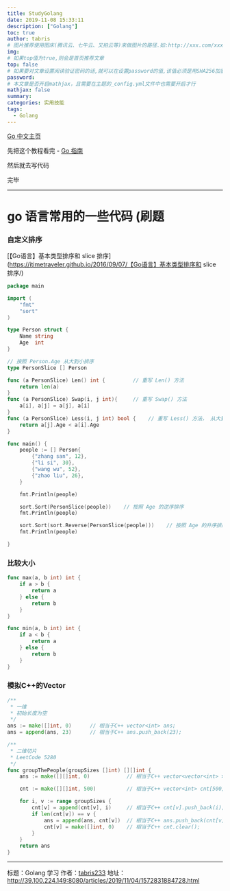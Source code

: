 ```yaml
---
title: StudyGolang
date: 2019-11-08 15:33:11
description: ["Golang"]
toc: true
author: tabris
# 图片推荐使用图床(腾讯云、七牛云、又拍云等)来做图片的路径.如:http://xxx.com/xxx.jpg
img:
# 如果top值为true,则会是首页推荐文章
top: false
# 如果要对文章设置阅读验证密码的话,就可以在设置password的值,该值必须是用SHA256加密后的密码,防止被他人识破
password:
# 本文章是否开启mathjax，且需要在主题的_config.yml文件中也需要开启才行
mathjax: false
summary:
categories: 实用技能
tags:
  - Golang
---
```




[Go 中文主页](https://go-zh.org/)

先把这个教程看完 - [Go 指南](https://tour.go-zh.org/)

<!-- more -->

然后就去写代码

完毕

------

# go 语言常用的一些代码 (刷题

### 自定义排序

[【Go语言】基本类型排序和 slice 排序](https://itimetraveler.github.io/2016/09/07/【Go语言】基本类型排序和 slice 排序/)

```go
package main

import (
    "fmt"
    "sort"
)

type Person struct {
    Name string
    Age  int
}

// 按照 Person.Age 从大到小排序
type PersonSlice [] Person

func (a PersonSlice) Len() int {    	 // 重写 Len() 方法
    return len(a)
}
func (a PersonSlice) Swap(i, j int){     // 重写 Swap() 方法
    a[i], a[j] = a[j], a[i]
}
func (a PersonSlice) Less(i, j int) bool {    // 重写 Less() 方法， 从大到小排序
    return a[j].Age < a[i].Age
}

func main() {
    people := [] Person{
        {"zhang san", 12},
        {"li si", 30},
        {"wang wu", 52},
        {"zhao liu", 26},
    }

    fmt.Println(people)

    sort.Sort(PersonSlice(people))    // 按照 Age 的逆序排序
    fmt.Println(people)

    sort.Sort(sort.Reverse(PersonSlice(people)))    // 按照 Age 的升序排序
    fmt.Println(people)

}
```

### 比较大小

```go
func max(a, b int) int {
	if a > b {
		return a
	} else {
		return b
	}
}

func min(a, b int) int {
	if a < b {
		return a
	} else {
		return b
	}
}
```

### 模拟C++的Vector

```go
/**
 * 一维
 * 初始长度为空
 */
ans := make([]int, 0)      // 相当于C++ vector<int> ans;
ans = append(ans, 23)      // 相当于C++ ans.push_back(23);

/**
 * 二维切片
 * LeetCode 5280
 */
func groupThePeople(groupSizes []int) [][]int {
    ans := make([][]int, 0)            // 相当于C++ vector<vector<int> > ans;

    cnt := make([][]int, 500)          // 相当于C++ vector<int> cnt[500];

    for i, v := range groupSizes {
        cnt[v] = append(cnt[v], i)     // 相当于C++ cnt[v].push_back(i);
        if len(cnt[v]) == v {
            ans = append(ans, cnt[v])  // 相当于C++ ans.push_back(cnt[v]);
            cnt[v] = make([]int, 0)    // 相当于C++ cnt.clear();
        }
    }
    return ans
}
```

------

标题：Golang 学习
作者：[tabris233](http://39.100.224.149:8080/)
地址：http://39.100.224.149:8080/articles/2019/11/04/1572831884728.html